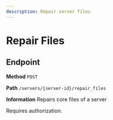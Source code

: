 ```yaml
---
description: Repair server files
---
```


# Repair Files

## Endpoint

**Method** `POST`

**Path** `/servers/{server-id}/repair_files`

**Information** Repairs core files of a server

Requires authorization.
